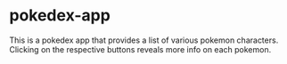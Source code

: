 # pokedex-app
 
This is a pokedex app that provides a list of various pokemon characters. 
Clicking on the respective buttons reveals more info on each pokemon.